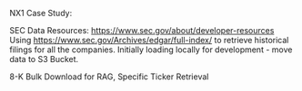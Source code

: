 NX1 Case Study:


SEC Data Resources: https://www.sec.gov/about/developer-resources
Using https://www.sec.gov/Archives/edgar/full-index/ to retrieve historical filings for all the companies. 
Initially loading locally for development - move data to S3 Bucket. 

8-K Bulk Download for RAG, Specific Ticker Retrieval


